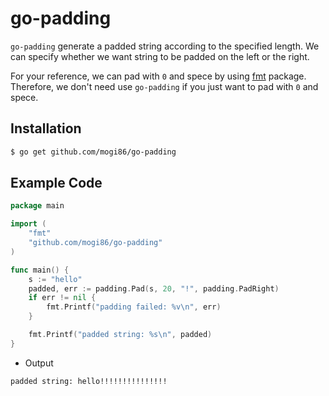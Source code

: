 # go-padding

`go-padding` generate a padded string according to the specified length.
We can specify whether we want string to be padded on the left or the right.

For your reference, we can pad with `0` and spece by using [fmt](https://golang.org/pkg/fmt/) package.
Therefore, we don't need use `go-padding` if you just want to pad with `0` and spece.

## Installation

```bash
$ go get github.com/mogi86/go-padding
```

## Example Code

```go
package main

import (
	"fmt"
	"github.com/mogi86/go-padding"
)

func main() {
	s := "hello"
	padded, err := padding.Pad(s, 20, "!", padding.PadRight)
	if err != nil {
		fmt.Printf("padding failed: %v\n", err)
	}

	fmt.Printf("padded string: %s\n", padded)
}
```

- Output

```
padded string: hello!!!!!!!!!!!!!!!
```
